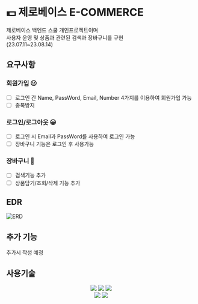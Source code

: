 # 💵 제로베이스 E-COMMERCE
제로베이스 백엔드 스쿨 개인프로젝트이며<br>
사용자 운영 및 상품과 관련된 검색과 장바구니를 구현<br>(23.07.11~23.08.14)

## 요구사항
### 회원가입 😐<br> 
 - [ ] 로그인 간 Name, PassWord, Email, Number 4가지를 이용하여 회원가입 가능
 - [ ] 중복방지
### 로그인/로그아웃 😀<br> 
 - [ ] 로그인 시 Email과 PassWord를 사용하여 로그인 가능
 - [ ] 장바구니 기능은 로그인 후 사용가능
  
### 장바구니 🛒<br>
- [ ] 검색기능 추가
- [ ] 상품담기/조회/삭제 기능 추가

## EDR <br>

![ERD](https://github.com/jeonggeunpark/zerobase-ecommerce/assets/127445807/8c520b02-068b-4739-a53d-0f66a53684a1)

## 추가 기능 <br>
 추가시 작성 예정

## 사용기술 <br>
<div align=center> 
<img src="https://img.shields.io/badge/java-007396?style=for-the-badge&logo=java&logoColor=white">
<img src="https://img.shields.io/badge/spring-6DB33F?style=for-the-badge&logo=spring&logoColor=white">
<img src="https://img.shields.io/badge/github-181717?style=for-the-badge&logo=github&logoColor=white">
<br>
<img src="https://img.shields.io/badge/git-F05032?style=for-the-badge&logo=git&logoColor=white">
<img src="https://img.shields.io/badge/mysql-4479A1?style=for-the-badge&logo=mysql&logoColor=white">
